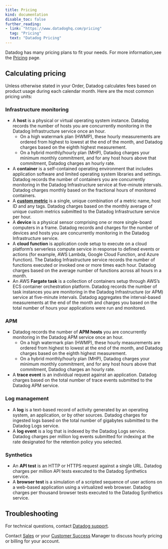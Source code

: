 ```yaml
---
title: Pricing
kind: documentation
disable_toc: false
further_reading:
- link: "https://www.datadoghq.com/pricing"
  tag: "Pricing"
  text: "Datadog Pricing"
---
```


Datadog has many pricing plans to fit your needs. For more information,see the [Pricing][1] page.

## Calculating pricing

Unless otherwise stated in your Order, Datadog calculates fees based on product usage during each calendar month. Here are the most common pricing units:

### Infrastructure monitoring

* A **host** is a physical or virtual operating system instance.  Datadog records the number of hosts you are concurrently monitoring in the Datadog Infrastructure service once an hour. 
   * On a high watermark plan (HWMP), these hourly measurements are ordered from highest to lowest at the end of the month, and Datadog charges based on the eighth highest measurement.  
  * On a hybrid monthly/hourly plan (MHP), Datadog charges your minimum monthly commitment, and for any host hours above that commitment, Datadog charges an hourly rate.
* A **container** is a self-contained operating environment that includes application software and limited operating system libraries and settings.  Datadog records the number of containers you are concurrently monitoring in the Datadog Infrastructure service at five-minute intervals.  Datadog charges monthly based on the fractional hours of monitored containers.
* A [**custom metric**][5] is a single, unique combination of a metric name, host ID and any tags.  Datadog charges based on the monthly average of unique custom metrics submitted to the Datadog Infrastructure service per hour.
* A **device** is a physical sensor comprising one or more single-board computers in a  frame.  Datadog records and charges for the number of devices and hosts you are concurrently monitoring in the Datadog Infrastructure service.
* A **cloud function** is application code setup to execute on a cloud platform’s serverless compute service in response to defined events or actions (for example, AWS Lambda, Google Cloud Function, and Azure Function).  The Datadog Infrastructure service records the number of functions executed or invoked one or more times each hour.  Datadog charges based on the average number of functions across all hours in a month. 
* An AWS **Fargate task** is a collection of containers setup through AWS’s ECS container orchestration platform.  Datadog records the number of task instances you are monitoring in the Datadog Infrastructure (or APM) service at five-minute intervals.  Datadog aggregates the interval-based measurements at the end of the month and charges you based on the total number of hours your applications were run and monitored.

### APM

* Datadog records the number of **APM hosts** you are concurrently monitoring in the Datadog APM service once an hour. 
   * On a high watermark plan (HWMP), these hourly measurements are ordered from highest to lowest at the end of the month, and Datadog charges based on the eighth highest measurement.  
  * On a hybrid monthly/hourly plan (MHP), Datadog charges your minimum monthly commitment, and for any host hours above that commitment, Datadog charges an hourly rate.
* A **trace event** is an individual request against an application.  Datadog charges based on the total number of trace events submitted to the Datadog APM service.

### Log management

* A **log** is a text-based record of activity generated by an operating system, an application, or by other sources.  Datadog charges for ingested logs based on the total number of gigabytes submitted to the Datadog Logs service. 
* A **log event** is a log that is indexed by the Datadog Logs service.  Datadog charges per million log events submitted for indexing at the rate designated for the retention policy you selected.

### Synthetics

* An **API test** is an HTTP or HTTPS request against a single URL.   Datadog charges per million API tests executed to the Datadog Synthetics service.
* A **browser test** is a simulation of a scripted sequence of user actions on a web-based application using a virtualized web browser.  Datadog charges per thousand browser tests executed to the Datadog Synthetics service. 

## Troubleshooting

For technical questions, contact [Datadog support][4].

Contact [Sales][2] or your [Customer Success][3] Manager to discuss hourly pricing or billing for your account.

[1]: https://www.datadoghq.com/pricing
[2]: mailto:sales@datadoghq.com
[3]: mailto:success@datadoghq.com
[4]: /help/
[5]: /developers/metrics/custom_metrics/
